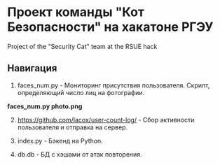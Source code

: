 # Проект команды "Кот Безопасности" на хакатоне РГЭУ
Project of the "Security Cat" team at the RSUE hack

## Навигация
1) faces_num.py - Мониторинг присутствия пользователя. Скрипт, определяющий число лиц на фотографии.

**faces_num.py photo.png**

2) https://github.com/Iacox/user-count-log/ - Сбор активности пользователя и отправка на сервер.

3) index.py - Бэкенд на Python.

4) db.db - БД с хэшами от атак повторения.

